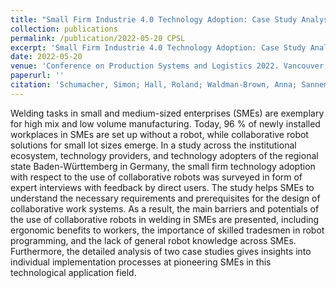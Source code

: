 ```yaml
---
title: "Small Firm Industrie 4.0 Technology Adoption: Case Study Analysis Of Collaborative Robots For Welding (under review)"
collection: publications
permalink: /publication/2022-05-20 CPSL
excerpt: 'Small Firm Industrie 4.0 Technology Adoption: Case Study Analysis Of Collaborative Robots For Welding.'
date: 2022-05-20
venue: 'Conference on Production Systems and Logistics 2022. Vancouver, BC, Canada'
paperurl: ''
citation: 'Schumacher, Simon; Hall, Roland; Waldman-Brown, Anna; Sanneman, Lindsay (2022). &quot;Small Firm Industrie 4.0 Technology Adoption: Case Study Analysis Of Collaborative Robots For Welding&quot; <i>Proceedings of the Conference on Production Systems and Logistics CPSL</i>. (2022). Institutionelles Repositorium der Leibniz Universität Hannover.'
---
```

Welding tasks in small and medium-sized enterprises (SMEs) are exemplary for high mix and low volume manufacturing. Today, 96 % of newly installed workplaces in SMEs are set up without a robot, while collaborative robot solutions for small lot sizes emerge. In a study across the institutional ecosystem, technology providers, and technology adopters of the regional state Baden-Württemberg in Germany, the small firm technology adoption with respect to the use of collaborative robots was surveyed in form of expert interviews with feedback by direct users. The study helps SMEs to understand the necessary requirements and prerequisites for the design of collaborative work systems. As a result, the main barriers and potentials of the use of collaborative robots in welding in SMEs are presented, including ergonomic benefits to workers, the importance of skilled tradesmen in robot programming, and the lack of general robot knowledge across SMEs. Furthermore, the detailed analysis of two case studies gives insights into individual implementation processes at pioneering SMEs in this technological application field.
